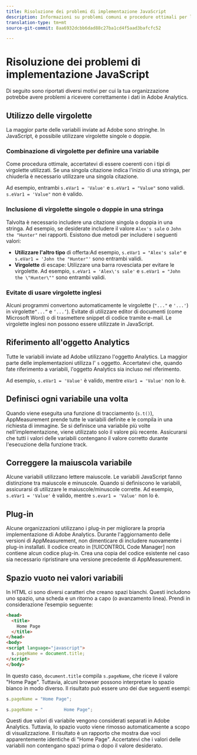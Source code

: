 ```yaml
---
title: Risoluzione dei problemi di implementazione JavaScript
description: Informazioni su problemi comuni e procedure ottimali per la risoluzione dei problemi relativi all'implementazione JavaScript.
translation-type: tm+mt
source-git-commit: 8aa6932dcbb6dad88c27ba1cd4f5aad3bafcfc52

---
```



# Risoluzione dei problemi di implementazione JavaScript

Di seguito sono riportati diversi motivi per cui la tua organizzazione potrebbe avere problemi a ricevere correttamente i dati in Adobe Analytics.

## Utilizzo delle virgolette

La maggior parte delle variabili inviate ad Adobe sono stringhe. In JavaScript, è possibile utilizzare virgolette singole o doppie.

### Combinazione di virgolette per definire una variabile

Come procedura ottimale, accertatevi di essere coerenti con i tipi di virgolette utilizzati. Se una singola citazione indica l&#39;inizio di una stringa, per chiuderla è necessario utilizzare una singola citazione.

Ad esempio, entrambi `s.eVar1 = 'Value'` e `s.eVar1 = "Value"` sono validi. `s.eVar1 = 'Value"` non è valido.

### Inclusione di virgolette singole o doppie in una stringa

Talvolta è necessario includere una citazione singola o doppia in una stringa. Ad esempio, se desiderate includere il valore `Alex's sale` o `John the "Hunter"` nei rapporti. Esistono due metodi per includere i seguenti valori:

* **Utilizzare l&#39;altro tipo** di offerta:Ad esempio, `s.eVar1 = "Alex's sale"` e `s.eVar1 = 'John the "Hunter"'` sono entrambi validi.
* **Virgolette** di escape: Utilizzare una barra rovesciata per evitare le virgolette. Ad esempio, `s.eVar1 = 'Alex\'s sale'` e `s.eVar1 = "John the \"Hunter\""` sono entrambi validi.

### Evitate di usare virgolette inglesi

Alcuni programmi convertono automaticamente le virgolette (`"..."` e `'...'`) in virgolette`“...”` e `‘...’`). Evitate di utilizzare editor di documenti (come Microsoft Word) o di trasmettere snippet di codice tramite e-mail. Le virgolette inglesi non possono essere utilizzate in JavaScript.

## Riferimento all&#39;oggetto Analytics

Tutte le variabili inviate ad Adobe utilizzano l&#39;oggetto Analytics. La maggior parte delle implementazioni utilizza l&#39; `s` oggetto. Accertatevi che, quando fate riferimento a variabili, l&#39;oggetto Analytics sia incluso nel riferimento.

Ad esempio, `s.eVar1 = 'Value'` è valido, mentre `eVar1 = 'Value'` non lo è.

## Definisci ogni variabile una volta

Quando viene eseguita una funzione di tracciamento (`s.t()`), AppMeasurement prende tutte le variabili definite e le compila in una richiesta di immagine. Se si definisce una variabile più volte nell&#39;implementazione, viene utilizzato solo il valore più recente. Assicurarsi che tutti i valori delle variabili contengano il valore corretto durante l&#39;esecuzione della funzione track.

## Correggere la maiuscola variabile

Alcune variabili utilizzano lettere maiuscole. Le variabili JavaScript fanno distinzione tra maiuscole e minuscole. Quando si definiscono le variabili, assicurarsi di utilizzare le maiuscole/minuscole corrette. Ad esempio, `s.eVar1 = 'Value'` è valido, mentre `s.evar1 = 'Value'` non lo è.

## Plug-in

Alcune organizzazioni utilizzano i plug-in per migliorare la propria implementazione di Adobe Analytics. Durante l&#39;aggiornamento delle versioni di AppMeasurement, non dimenticare di includere nuovamente i plug-in installati. Il codice creato in [!UICONTROL Code Manager] non contiene alcun codice plug-in. Crea una copia del codice esistente nel caso sia necessario ripristinare una versione precedente di AppMeasurement.

## Spazio vuoto nei valori variabili

In HTML ci sono diversi caratteri che creano spazi bianchi. Questi includono uno spazio, una scheda e un ritorno a capo (o avanzamento linea). Prendi in considerazione l’esempio seguente:

```html
<head>
  <title>
    Home Page
  </title>
</head>
<body>
<script language="javascript">
  s.pageName = document.title;
</script>
</body>
```

In questo caso, `document.title` compila `s.pageName`, che riceve il valore &quot;Home Page&quot;. Tuttavia, alcuni browser possono interpretare lo spazio bianco in modo diverso. Il risultato può essere uno dei due seguenti esempi:

```js
s.pageName = "Home Page";
```

```js
s.pageName = "        Home Page";
```

Questi due valori di variabile vengono considerati separati in Adobe Analytics. Tuttavia, lo spazio vuoto viene rimosso automaticamente a scopo di visualizzazione. Il risultato è un rapporto che mostra due voci apparentemente identiche di &quot;Home Page&quot;. Accertatevi che i valori delle variabili non contengano spazi prima o dopo il valore desiderato.

